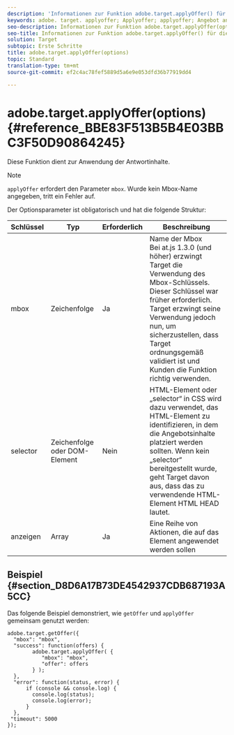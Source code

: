 ```yaml
---
description: 'Informationen zur Funktion adobe.target.applyOffer() für at.js. '
keywords: adobe. target. applyoffer; Applyoffer; applyoffer; Angebot anwenden; at. js; Funktionen; function
seo-description: Informationen zur Funktion adobe.target.applyOffer(options) für die JavaScript-Bibliothek von Adobe Target at.js.
seo-title: Informationen zur Funktion adobe.target.applyOffer() für die JavaScript-Bibliothek von Adobe Target at.js.
solution: Target
subtopic: Erste Schritte
title: adobe.target.applyOffer(options)
topic: Standard
translation-type: tm+mt
source-git-commit: ef2c4ac78fef5889d5a6e9e053dfd36b77919dd4

---
```



# adobe.target.applyOffer(options) {#reference_BBE83F513B5B4E03BBC3F50D90864245}

Diese Funktion dient zur Anwendung der Antwortinhalte.

>[!NOTE]
>
>`applyOffer` erfordert den Parameter `mbox`. Wurde kein Mbox-Name angegeben, tritt ein Fehler auf.

Der Optionsparameter ist obligatorisch und hat die folgende Struktur:

| Schlüssel | Typ | Erforderlich | Beschreibung |
|--- |--- |--- |--- |
| mbox | Zeichenfolge | Ja | Name der Mbox<br>Bei at.js 1.3.0 (und höher) erzwingt Target die Verwendung des Mbox-Schlüssels. Dieser Schlüssel war früher erforderlich. Target erzwingt seine Verwendung jedoch nun, um sicherzustellen, dass Target ordnungsgemäß validiert ist und Kunden die Funktion richtig verwenden. |
| selector | Zeichenfolge oder DOM-Element | Nein | HTML-Element oder „selector“ in CSS wird dazu verwendet, das HTML-Element zu identifizieren, in dem die Angebotsinhalte platziert werden sollten. Wenn kein „selector“ bereitgestellt wurde, geht Target davon aus, dass das zu verwendende HTML-Element HTML HEAD lautet. |
| anzeigen | Array | Ja | Eine Reihe von Aktionen, die auf das Element angewendet werden sollen |

## Beispiel {#section_D8D6A17B73DE4542937CDB687193A5CC}

Das folgende Beispiel demonstriert, wie `getOffer` und `applyOffer` gemeinsam genutzt werden:

```
adobe.target.getOffer({   
  "mbox": "mbox",   
  "success": function(offers) {           
        adobe.target.applyOffer( {  
           "mbox": "mbox", 
           "offer": offers  
        } ); 
  },   
  "error": function(status, error) {           
      if (console && console.log) { 
        console.log(status); 
        console.log(error); 
      } 
  }, 
 "timeout": 5000 
}); 
```
